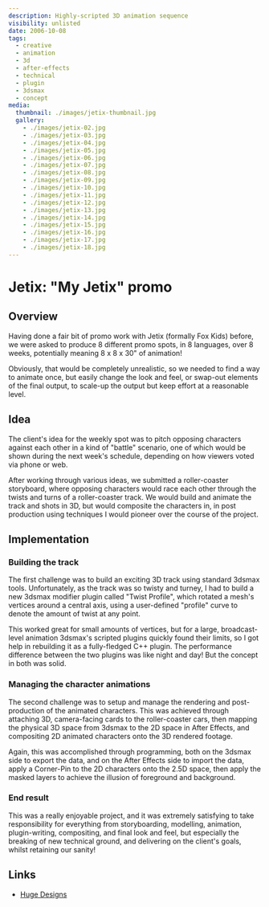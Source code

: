 ```yaml
---
description: Highly-scripted 3D animation sequence
visibility: unlisted
date: 2006-10-08
tags:
  - creative
  - animation
  - 3d
  - after-effects
  - technical
  - plugin
  - 3dsmax
  - concept
media:
  thumbnail: ./images/jetix-thumbnail.jpg
  gallery:
    - ./images/jetix-02.jpg
    - ./images/jetix-03.jpg
    - ./images/jetix-04.jpg
    - ./images/jetix-05.jpg
    - ./images/jetix-06.jpg
    - ./images/jetix-07.jpg
    - ./images/jetix-08.jpg
    - ./images/jetix-09.jpg
    - ./images/jetix-10.jpg
    - ./images/jetix-11.jpg
    - ./images/jetix-12.jpg
    - ./images/jetix-13.jpg
    - ./images/jetix-14.jpg
    - ./images/jetix-15.jpg
    - ./images/jetix-16.jpg
    - ./images/jetix-17.jpg
    - ./images/jetix-18.jpg
---
```


# Jetix: "My Jetix" promo

## Overview

Having done a fair bit of promo work with Jetix (formally Fox Kids) before, we were asked to produce 8 different promo spots, in 8 languages, over 8 weeks, potentially meaning 8 x 8 x 30" of animation!

Obviously, that would be completely unrealistic, so we needed to find a way to animate once, but easily change the look and feel, or swap-out elements of the final output, to scale-up the output but keep effort at a reasonable level.

## Idea

The client's idea for the weekly spot was to pitch opposing characters against each other in a kind of "battle" scenario, one of which would be shown during the next week's schedule, depending on how viewers voted via phone or web.

After working through various ideas, we submitted a roller-coaster storyboard, where opposing characters would race each other through the twists and turns of a roller-coaster track. We would build and animate the track and shots in 3D, but would composite the characters in, in post production using techniques I would pioneer over the course of the project.

## Implementation

### Building the track

The first challenge was to build an exciting 3D track using standard 3dsmax tools. Unfortunately, as the track was so twisty and turney, I had to build a new 3dsmax modifier plugin called "Twist Profile", which rotated a mesh's vertices around a central axis, using a user-defined "profile" curve to denote the amount of twist at any point.

This worked great for small amounts of vertices, but for a large, broadcast-level animation 3dsmax's scripted plugins quickly found their limits, so I got help in rebuilding it as a fully-fledged C++ plugin. The performance difference between the two plugins was like night and day! But the concept in both was solid.

### Managing the character animations

The second challenge was to setup and manage the rendering and post-production of the animated characters. This was achieved through attaching 3D, camera-facing cards to the roller-coaster cars, then mapping the physical 3D space from 3dsmax to the 2D space in After Effects, and compositing 2D animated characters onto the 3D rendered footage.

Again, this was accomplished through programming, both on the 3dsmax side to export the data, and on the After Effects side to import the data, apply a Corner-Pin to the 2D characters onto the 2.5D space, then apply the masked layers to achieve the illusion of foreground and background.

### End result

This was a really enjoyable project, and it was extremely satisfying to take responsibility for everything from storyboarding, modelling, animation, plugin-writing, compositing, and final look and feel, but especially the breaking of new technical ground, and delivering on the client's goals, whilst retaining our sanity!

## Links

- [Huge Designs](http://hugedesigns.co.uk/news)
